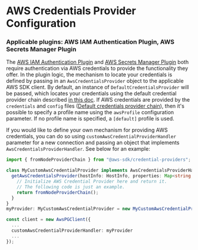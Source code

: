 # AWS Credentials Provider Configuration

### Applicable plugins: AWS IAM Authentication Plugin, AWS Secrets Manager Plugin

The [AWS IAM Authentication Plugin](../using-plugins/UsingTheIamAuthenticationPlugin.md) and [AWS Secrets Manager Plugin](../using-plugins/UsingTheAwsSecretsManagerPlugin.md) both require authentication via AWS credentials to provide the functionality they offer. In the plugin logic, the mechanism to locate your credentials is defined by passing in an `AwsCredentialsProvider` object to the applicable AWS SDK client. By default, an instance of `DefaultCredentialsProvider` will be passed, which locates your credentials using the default credential provider chain described [in this doc](https://docs.aws.amazon.com/AWSJavaScriptSDK/v3/latest/Package/-aws-sdk-credential-providers/). If AWS credentials are provided by the `credentials` and `config` files ([Default credentials provider chain](https://docs.aws.amazon.com/AWSJavaScriptSDK/v3/latest/Package/-aws-sdk-credential-providers/#fromini)), then it's possible to specify a profile name using the `awsProfile` configuration parameter. If no profile name is specified, a `[default]` profile is used.

If you would like to define your own mechanism for providing AWS credentials, you can do so using `customAwsCredentialProviderHandler` parameter for a new connection and passing an object that implements `AwsCredentialsProviderHandler`. See below for an example:

```typescript
import { fromNodeProviderChain } from "@aws-sdk/credential-providers";

class MyCustomAwsCredentialProvider implements AwsCredentialsProviderHandler {
  getAwsCredentialsProvider(hostInfo: HostInfo, properties: Map<string, any>): AwsCredentialIdentityProvider {
    // Initialize AWS Credential Provider here and return it.
    // The following code is just an example.
    return fromNodeProviderChain();
  }
}
myProvider: MyCustomAwsCredentialProvider = new MyCustomAwsCredentialProvider();

const client = new AwsPGClient({
  ...
  customAwsCredentialProviderHandler: myProvider
  ...
});

```
